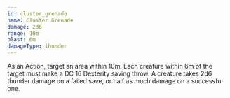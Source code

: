 ```yaml
---
id: cluster_grenade
name: Cluster Grenade
damage: 2d6
range: 10m
blast: 6m
damageType: thunder
---
```

As an Action, target an area within 10m. Each creature within 6m of the target must make a DC 16 Dexterity saving throw.
A creature takes 2d6 thunder damage on a failed save, or half as much damage on a successful one.